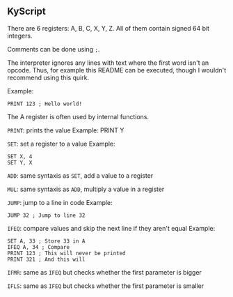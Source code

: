 ## KyScript

There are 6 registers: A, B, C, X, Y, Z.
All of them contain signed 64 bit integers.

Comments can be done using `;`.

The interpreter ignores any lines with text where the first word isn't an
opcode. Thus, for example this README can be executed, though I wouldn't
recommend using this quirk.

Example:
```
PRINT 123 ; Hello world!
```

The A register is often used by internal functions.

`PRINT`: prints the value
Example: PRINT Y

`SET`: set a register to a value
Example:
```
SET X, 4
SET Y, X
```

`ADD`: same syntaxis as `SET`, add a value to a register

`MUL`: same syntaxis as `ADD`, multiply a value in a register

`JUMP`: jump to a line in code
Example:
```
JUMP 32 ; Jump to line 32
```

`IFEQ`: compare values and skip the next line if they aren't equal
Example:
```
SET A, 33 ; Store 33 in A
IFEQ A, 34 ; Compare
PRINT 123 ; This will never be printed
PRINT 321 ; And this will
```

`IFMR`: same as `IFEQ` but checks whether the first parameter is bigger

`IFLS`: same as `IFEQ` but checks whether the first parameter is smaller
